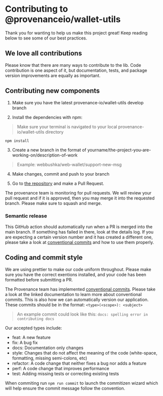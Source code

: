 # Contributing to @provenanceio/wallet-utils

Thank you for wanting to help us make this project great! Keep reading below to see some of our best practices.

## We love all contributions

Please know that there are many ways to contribute to the lib. Code contribution is one aspect of it, but documentation, tests, and package version improvements are equally as important.

## Contributing new components

1. Make sure you have the latest provenance-io/wallet-utils develop branch

2. Install the dependencies with npm:

> Make sure your terminal is navigated to your local provenance-io/wallet-utils directory

```sh
npm install
```

3. Create a new branch in the format of yourname/the-project-you-are-working-on/description-of-work

> Example: webbushka/web-wallet/support-new-msg

4. Make changes, commit and push to your branch

5. Go to [the repository](https://github.com/provenance-io/wallet-utils) and make a Pull Request.

The provenance team is monitoring for pull requests. We will review your pull request and if it is approved, then you may merge it into the requested branch. Please make sure to squash and merge.

### Semantic release

This GitHub action should automatically run when a PR is merged into the main branch. If something has failed in there, look at the details log. If you are expecting a certain version number and it has created a different one, please take a look at [conventional commits](https://www.conventionalcommits.org/en/v1.0.0/) and how to use them properly.

## Coding and commit style

We are using prettier to make our code uniform throughout. Please make sure you have the correct exentions installed, and your code has been formatted before submitting a PR.

The Provenance team has implemented [conventional commits](https://www.conventionalcommits.org/en/v1.0.0/). Please take a look at the linked documentation to learn more about conventional commits. This is also how we can automatically version our application. These commits should be in the format: `<type>(<scope>): <subject>`
> An example commit could look like this: `docs: spelling error in contributing docs`

Our accepted types include:

- feat: A new feature
- fix: A bug fix
- docs: Documentation only changes
- style: Changes that do not affect the meaning of the code (white-space, formatting, missing semi-colons, etc)
- refactor: A code change that neither fixes a bug nor adds a feature
- perf: A code change that improves performance
- test: Adding missing tests or correcting existing tests

When commiting run `npm run commit` to launch the commitizen wizard which will help ensure the commit message follow the convention.
